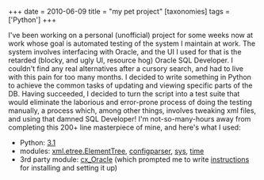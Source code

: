 +++
date = 2010-06-09
title = "my pet project"
[taxonomies]
tags = ['Python']
+++

I've been working on a personal (unofficial) project for some weeks now
at work whose goal is automated testing of the system I maintain at
work. The system involves interfacing with Oracle, and the UI I used for
that is the retarded (blocky, and ugly UI, resource hog) Oracle SQL
Developer. I couldn't find any real alternatives after a cursory
search, and had to live with this pain for too many months. I decided to
write something in Python to achieve the common tasks of updating and
viewing specific parts of the DB. Having succeeded, I decided to turn
the script into a test suite that would eliminate the laborious and
error-prone process of doing the testing manually, a process which,
among other things, involves tweaking xml files, and using that damned
SQL Developer! I'm not-so-many-hours away from completing this 200+
line masterpiece of mine, and here's what I used:

-   Python: [3.1]
-   modules: [xml.etree.ElementTree], [configparser], [sys], [time]
-   3rd party module: [cx_Oracle] (which prompted me to write
    [instructions] for installing and setting it up)

  [3.1]: http://docs.python.org/py3k/
  [xml.etree.ElementTree]: http://docs.python.org/py3k/library/xml.etree.elementtree.html#module-xml.etree.ElementTree
  [configparser]: http://docs.python.org/py3k/library/configparser.html#module-configparser
  [sys]: http://docs.python.org/py3k/library/sys
  [time]: http://docs.python.org/py3k/library/time
  [cx_Oracle]: http://cx-oracle.sourceforge.net/html/index.html
  [instructions]: http://tshepang.net/accessing-oracle-db-using-python-in-debian
